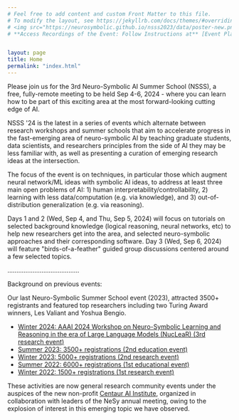 ```yaml
---
# Feel free to add content and custom Front Matter to this file.
# To modify the layout, see https://jekyllrb.com/docs/themes/#overriding-theme-defaults
# <img src="https://neurosymbolic.github.io/nsss2023/data/poster-new.png" alt="Poster"/>
# **Access Recordings of the Event: Follow Instructions at** [Event Playback](https://neurosymbolic.github.io/nsss2023/playback.html)


layout: page
title: Home
permalink: "index.html"
---
```


Please join us for the 3rd Neuro-Symbolic AI Summer School (NSSS), a free, fully-remote meeting to be held Sep 4-6, 2024 - where you can learn how to be part of this exciting area at the most forward-looking cutting edge of AI.

NSSS '24 is the latest in a series of events which alternate between research workshops and summer schools that aim to accelerate progress in the fast-emerging area of neuro-symbolic AI by teaching graduate students, data scientists, and researchers principles from the side of AI they may be less familiar with, as well as presenting a curation of emerging research ideas at the intersection.

The focus of the event is on techniques, in particular those which augment neural network/ML ideas with symbolic AI ideas, to address at least three main open problems of AI:  1) human interpretability/controllability, 2) learning with less data/computation (e.g. via knowledge), and 3) out-of-distribution generalization (e.g. via reasoning).  

Days 1 and 2 (Wed, Sep 4, and Thu, Sep 5, 2024) will focus on tutorials on selected background knowledge (logical reasoning, neural networks, etc) to help new researchers get into the area, and selected neuro-symbolic approaches and their corresponding software.  Day 3 (Wed, Sep 6, 2024) will feature "birds-of-a-feather" guided group discussions centered around a few selected topics.  

........................................

Background on previous events:

Our last Neuro-Symbolic Summer School event (2023), attracted 3500+ registrants and featured top researchers including two Turing Award winners, Les Valiant and Yoshua Bengio.

- [Winter 2024:  AAAI 2024 Workshop on Neuro-Symbolic Learning and Reasoning in the era of Large Language Models (NucLeaR) (3rd research event)](https://nuclear-workshop.github.io)
- [Summer 2023: 3500+ registrations (2nd education event)](https://neurosymbolic.github.io/nsss2023)
- [Winter 2023: 5000+ registrations (2nd research event)](https://ibm.biz/nsworkshop2023)
- [Summer 2022: 6000+ registrations (1st educational event)](http://ibm.biz/nsss2022)
- [Winter 2022:  1500+ registrations (1st research event)](http://ibm.biz/ns-wkshp)

These activities are now general research community events under the auspices of the new non-profit [Centaur AI Institute](https://centaurinstitute.org), organized in collaboration with leaders of the NeSy annual meeting, owing to the explosion of interest in this emerging topic we have observed.  
